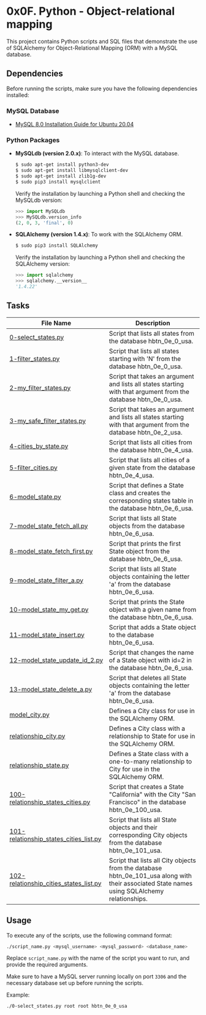 # 0x0F. Python - Object-relational mapping

This project contains Python scripts and SQL files that demonstrate the use of SQLAlchemy for Object-Relational Mapping (ORM) with a MySQL database.

## Dependencies

Before running the scripts, make sure you have the following dependencies installed:

### MySQL Database

- [MySQL 8.0 Installation Guide for Ubuntu 20.04](https://www.digitalocean.com/community/tutorials/how-to-install-mysql-8-0-on-ubuntu-20-04)

### Python Packages

- **MySQLdb (version 2.0.x)**: To interact with the MySQL database.
    ```bash
    $ sudo apt-get install python3-dev
    $ sudo apt-get install libmysqlclient-dev
    $ sudo apt-get install zlib1g-dev
    $ sudo pip3 install mysqlclient
    ```
    Verify the installation by launching a Python shell and checking the MySQLdb version:
    ```python
    >>> import MySQLdb
    >>> MySQLdb.version_info
    (2, 0, 3, 'final', 0)
    ```

- **SQLAlchemy (version 1.4.x)**: To work with the SQLAlchemy ORM.
    ```bash
    $ sudo pip3 install SQLAlchemy
    ```
    Verify the installation by launching a Python shell and checking the SQLAlchemy version:
    ```python
    >>> import sqlalchemy
    >>> sqlalchemy.__version__
    '1.4.22'
    ```

## Tasks

| File Name                            | Description                                                         |
|-------------------------------------|---------------------------------------------------------------------|
| [0-select_states.py](0-select_states.py) | Script that lists all states from the database hbtn_0e_0_usa. |
| [1-filter_states.py](1-filter_states.py) | Script that lists all states starting with 'N' from the database hbtn_0e_0_usa. |
| [2-my_filter_states.py](2-my_filter_states.py) | Script that takes an argument and lists all states starting with that argument from the database hbtn_0e_0_usa. |
| [3-my_safe_filter_states.py](3-my_safe_filter_states.py) | Script that takes an argument and lists all states starting with that argument from the database hbtn_0e_2_usa. |
| [4-cities_by_state.py](4-cities_by_state.py) | Script that lists all cities from the database hbtn_0e_4_usa. |
| [5-filter_cities.py](5-filter_cities.py) | Script that lists all cities of a given state from the database hbtn_0e_4_usa. |
| [6-model_state.py](6-model_state.py) | Script that defines a State class and creates the corresponding states table in the database hbtn_0e_6_usa. |
| [7-model_state_fetch_all.py](7-model_state_fetch_all.py) | Script that lists all State objects from the database hbtn_0e_6_usa. |
| [8-model_state_fetch_first.py](8-model_state_fetch_first.py) | Script that prints the first State object from the database hbtn_0e_6_usa. |
| [9-model_state_filter_a.py](9-model_state_filter_a.py) | Script that lists all State objects containing the letter 'a' from the database hbtn_0e_6_usa. |
| [10-model_state_my_get.py](10-model_state_my_get.py) | Script that prints the State object with a given name from the database hbtn_0e_6_usa. |
| [11-model_state_insert.py](11-model_state_insert.py) | Script that adds a State object to the database hbtn_0e_6_usa. |
| [12-model_state_update_id_2.py](12-model_state_update_id_2.py) | Script that changes the name of a State object with id=2 in the database hbtn_0e_6_usa. |
| [13-model_state_delete_a.py](13-model_state_delete_a.py) | Script that deletes all State objects containing the letter 'a' from the database hbtn_0e_6_usa. |
| [model_city.py](model_city.py) | Defines a City class for use in the SQLAlchemy ORM. |
| [relationship_city.py](relationship_city.py) | Defines a City class with a relationship to State for use in the SQLAlchemy ORM. |
| [relationship_state.py](relationship_state.py) | Defines a State class with a one-to-many relationship to City for use in the SQLAlchemy ORM. |
| [100-relationship_states_cities.py](100-relationship_states_cities.py) | Script that creates a State "California" with the City "San Francisco" in the database hbtn_0e_100_usa. |
| [101-relationship_states_cities_list.py](101-relationship_states_cities_list.py) | Script that lists all State objects and their corresponding City objects from the database hbtn_0e_101_usa. |
| [102-relationship_cities_states_list.py](102-relationship_cities_states_list.py) | Script that lists all City objects from the database hbtn_0e_101_usa along with their associated State names using SQLAlchemy relationships. |


## Usage

To execute any of the scripts, use the following command format:

```bash
./script_name.py <mysql_username> <mysql_password> <database_name>
```

Replace `script_name.py` with the name of the script you want to run, and provide the required arguments.

Make sure to have a MySQL server running locally on port `3306` and the necessary database set up before running the scripts.

Example:

```bash
./0-select_states.py root root hbtn_0e_0_usa
```

